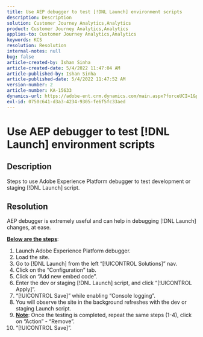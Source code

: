 ```yaml
---
title: Use AEP debugger to test [!DNL Launch] environment scripts
description: Description
solution: Customer Journey Analytics,Analytics
product: Customer Journey Analytics,Analytics
applies-to: Customer Journey Analytics,Analytics
keywords: KCS
resolution: Resolution
internal-notes: null
bug: false
article-created-by: Ishan Sinha
article-created-date: 5/4/2022 11:47:04 AM
article-published-by: Ishan Sinha
article-published-date: 5/4/2022 11:47:52 AM
version-number: 2
article-number: KA-15633
dynamics-url: https://adobe-ent.crm.dynamics.com/main.aspx?forceUCI=1&pagetype=entityrecord&etn=knowledgearticle&id=753eede9-9fcb-ec11-a7b5-6045bd00db25
exl-id: 0750c641-d3a3-4234-9305-fe6f5fc33aed
---
```

# Use AEP debugger to test [!DNL Launch] environment scripts

## Description


Steps to use Adobe Experience Platform debugger to test development or staging [!DNL Launch] script.


## Resolution


AEP debugger is extremely useful and can help in debugging [!DNL Launch] changes, at ease.

<b><u>Below are the steps</u></b>:

1. Launch Adobe Experience Platform debugger.
2. Load the site.
3. Go to [!DNL Launch] from the left “[!UICONTROL Solutions]” nav.
4. Click on the “Configuration” tab.
5. Click on “Add new embed code”.
6. Enter the dev or staging [!DNL Launch] script, and click “[!UICONTROL Apply]”.
7. “[!UICONTROL Save]” while enabling “Console logging”.
8. You will observe the site in the background refreshes with the dev or staging Launch script.
9. <b><u>Note</u></b>: Once the testing is completed, repeat the same steps (1-4), click on “Action” - “Remove”.
10. “[!UICONTROL Save]”.
